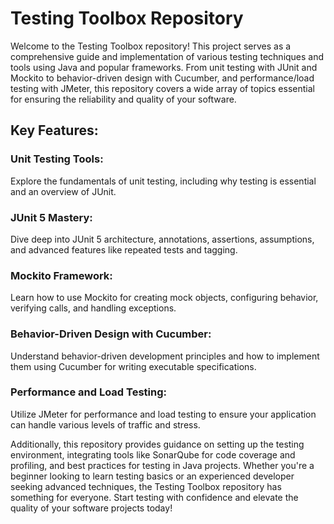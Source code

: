 # Testing Toolbox Repository

Welcome to the Testing Toolbox repository! This project serves as a comprehensive guide and implementation of various testing techniques and tools using Java and popular frameworks. From unit testing with JUnit and Mockito to behavior-driven design with Cucumber, and performance/load testing with JMeter, this repository covers a wide array of topics essential for ensuring the reliability and quality of your software.

## Key Features:

### Unit Testing Tools:
Explore the fundamentals of unit testing, including why testing is essential and an overview of JUnit.

### JUnit 5 Mastery:
Dive deep into JUnit 5 architecture, annotations, assertions, assumptions, and advanced features like repeated tests and tagging.

### Mockito Framework:
Learn how to use Mockito for creating mock objects, configuring behavior, verifying calls, and handling exceptions.

### Behavior-Driven Design with Cucumber:
Understand behavior-driven development principles and how to implement them using Cucumber for writing executable specifications.

### Performance and Load Testing:
Utilize JMeter for performance and load testing to ensure your application can handle various levels of traffic and stress.

Additionally, this repository provides guidance on setting up the testing environment, integrating tools like SonarQube for code coverage and profiling, and best practices for testing in Java projects. Whether you're a beginner looking to learn testing basics or an experienced developer seeking advanced techniques, the Testing Toolbox repository has something for everyone. Start testing with confidence and elevate the quality of your software projects today!
